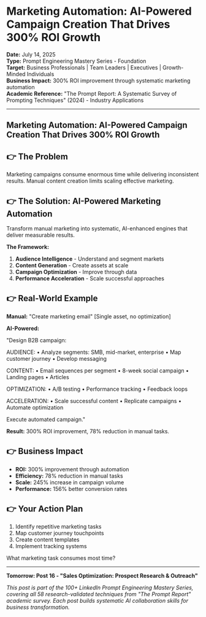 # Marketing Automation: AI-Powered Campaign Creation That Drives 300% ROI Growth

**Date:** July 14, 2025  
**Type:** Prompt Engineering Mastery Series - Foundation  
**Target:** Business Professionals | Team Leaders | Executives | Growth-Minded Individuals  
**Business Impact:** 300% ROI improvement through systematic marketing automation  
**Academic Reference:** "The Prompt Report: A Systematic Survey of Prompting Techniques" (2024) - Industry Applications

---

## Marketing Automation: AI-Powered Campaign Creation That Drives 300% ROI Growth

## 👉 The Problem

Marketing campaigns consume enormous time while delivering inconsistent results. Manual content creation limits scaling effective marketing.

## 👉 The Solution: AI-Powered Marketing Automation

Transform manual marketing into systematic, AI-enhanced engines that deliver measurable results.

**The Framework:**
1. **Audience Intelligence** - Understand and segment markets
2. **Content Generation** - Create assets at scale
3. **Campaign Optimization** - Improve through data
4. **Performance Acceleration** - Scale successful approaches

## 👉 Real-World Example

**Manual:** "Create marketing email" [Single asset, no optimization]

**AI-Powered:**

"Design B2B campaign:

AUDIENCE:
• Analyze segments: SMB, mid-market, enterprise
• Map customer journey
• Develop messaging

CONTENT:
• Email sequences per segment
• 8-week social campaign
• Landing pages
• Articles

OPTIMIZATION:
• A/B testing
• Performance tracking
• Feedback loops

ACCELERATION:
• Scale successful content
• Replicate campaigns
• Automate optimization

Execute automated campaign."

**Result:** 300% ROI improvement, 78% reduction in manual tasks.

## 👉 Business Impact

- **ROI:** 300% improvement through automation
- **Efficiency:** 78% reduction in manual tasks
- **Scale:** 245% increase in campaign volume
- **Performance:** 156% better conversion rates

## 👉 Your Action Plan

1. Identify repetitive marketing tasks
2. Map customer journey touchpoints
3. Create content templates
4. Implement tracking systems

What marketing task consumes most time?

---

**Tomorrow: Post 16 - "Sales Optimization: Prospect Research & Outreach"**

*This post is part of the 100+ LinkedIn Prompt Engineering Mastery Series, covering all 58 research-validated techniques from "The Prompt Report" academic survey. Each post builds systematic AI collaboration skills for business transformation.*
